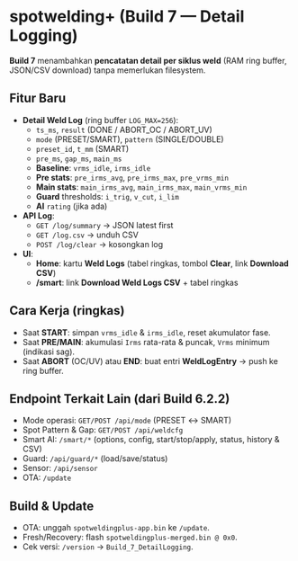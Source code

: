 # spotwelding+ (Build 7 — Detail Logging)

**Build 7** menambahkan **pencatatan detail per siklus weld** (RAM ring buffer, JSON/CSV download) tanpa memerlukan filesystem.

## Fitur Baru
- **Detail Weld Log** (ring buffer `LOG_MAX=256`):
  - `ts_ms`, `result` (DONE / ABORT_OC / ABORT_UV)
  - `mode` (PRESET/SMART), `pattern` (SINGLE/DOUBLE)
  - `preset_id`, `t_mm` (SMART)
  - `pre_ms`, `gap_ms`, `main_ms`
  - **Baseline**: `vrms_idle`, `irms_idle`
  - **Pre stats**: `pre_irms_avg`, `pre_irms_max`, `pre_vrms_min`
  - **Main stats**: `main_irms_avg`, `main_irms_max`, `main_vrms_min`
  - **Guard** thresholds: `i_trig`, `v_cut`, `i_lim`
  - **AI** `rating` (jika ada)
- **API Log**:
  - `GET /log/summary` → JSON latest first
  - `GET /log.csv` → unduh CSV
  - `POST /log/clear` → kosongkan log
- **UI**:
  - **Home**: kartu **Weld Logs** (tabel ringkas, tombol **Clear**, link **Download CSV**)
  - **/smart**: link **Download Weld Logs CSV** + tabel ringkas

## Cara Kerja (ringkas)
- Saat **START**: simpan `vrms_idle` & `irms_idle`, reset akumulator fase.
- Saat **PRE/MAIN**: akumulasi `Irms` rata-rata & puncak, `Vrms` minimum (indikasi sag). 
- Saat **ABORT** (OC/UV) atau **END**: buat entri **WeldLogEntry** → push ke ring buffer.

## Endpoint Terkait Lain (dari Build 6.2.2)
- Mode operasi: `GET/POST /api/mode` (PRESET ↔ SMART)
- Spot Pattern & Gap: `GET/POST /api/weldcfg`
- Smart AI: `/smart/*` (options, config, start/stop/apply, status, history & CSV)
- Guard: `/api/guard/*` (load/save/status)
- Sensor: `/api/sensor`
- OTA: `/update`

## Build & Update
- OTA: unggah `spotweldingplus-app.bin` ke `/update`.
- Fresh/Recovery: flash `spotweldingplus-merged.bin @ 0x0`.
- Cek versi: `/version` → `Build_7_DetailLogging`.

